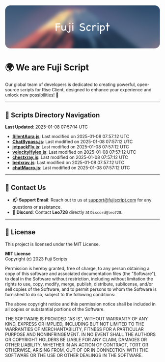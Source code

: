 ![Banner](.github/b.webp)

# 🌍 **We are Fuji Script**

Our global team of developers is dedicated to creating powerful, open-source scripts for Rise Client, designed to enhance your experience and unlock new possibilities! 🌟

---
<!-- SCRIPTS_NAVIGATION_START -->
## 📂 **Scripts Directory Navigation**

**Last Updated**: 2025-01-08 07:57:14 UTC

- **[SilentAura.js](scripts/SilentAura.js)**: Last modified on 2025-01-08 07:57:12 UTC
- **[ChatBypass.js](scripts/ChatBypass.js)**: Last modified on 2025-01-08 07:57:12 UTC
- **[jetpackFly.js](scripts/jetpackFly.js)**: Last modified on 2025-01-08 07:57:12 UTC
- **[velocityHylex.js](scripts/velocityHylex.js)**: Last modified on 2025-01-08 07:57:12 UTC
- **[chestxray.js](scripts/chestxray.js)**: Last modified on 2025-01-08 07:57:12 UTC
- **[bedxray.js](scripts/bedxray.js)**: Last modified on 2025-01-08 07:57:12 UTC
- **[chatMacro.js](scripts/chatMacro.js)**: Last modified on 2025-01-08 07:57:12 UTC

<!-- SCRIPTS_NAVIGATION_END -->

---

## 💬 **Contact Us**  
- 📬 **Support Email**: Reach out to us at [support@fujiscript.com](mailto:support@fujiscript.com) for any questions or assistance.  
- 💬 **Discord**: Contact **Leo728** directly at `Discord@leo728`.

---

## 📜 **License**

This project is licensed under the MIT License.  

**MIT License**  
Copyright (c) 2023 Fuji Scripts  

Permission is hereby granted, free of charge, to any person obtaining a copy of this software and associated documentation files (the "Software"), to deal in the Software without restriction, including without limitation the rights to use, copy, modify, merge, publish, distribute, sublicense, and/or sell copies of the Software, and to permit persons to whom the Software is furnished to do so, subject to the following conditions:  

The above copyright notice and this permission notice shall be included in all copies or substantial portions of the Software.  

THE SOFTWARE IS PROVIDED "AS IS", WITHOUT WARRANTY OF ANY KIND, EXPRESS OR IMPLIED, INCLUDING BUT NOT LIMITED TO THE WARRANTIES OF MERCHANTABILITY, FITNESS FOR A PARTICULAR PURPOSE AND NONINFRINGEMENT. IN NO EVENT SHALL THE AUTHORS OR COPYRIGHT HOLDERS BE LIABLE FOR ANY CLAIM, DAMAGES OR OTHER LIABILITY, WHETHER IN AN ACTION OF CONTRACT, TORT OR OTHERWISE, ARISING FROM, OUT OF OR IN CONNECTION WITH THE SOFTWARE OR THE USE OR OTHER DEALINGS IN THE SOFTWARE.  

